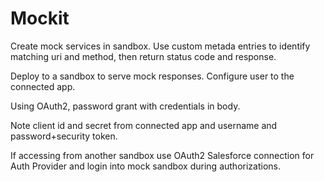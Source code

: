 # Mockit

Create mock services in sandbox. Use custom metada entries to identify matching uri and method, then return status code and response.

Deploy to a sandbox to serve mock responses. Configure user to the connected app. 

Using OAuth2, password grant with credentials in body. 

Note client id and secret from connected app and username and password+security token.

If accessing from another sandbox use OAuth2 Salesforce connection for Auth Provider and login into mock sandbox during authorizations.


